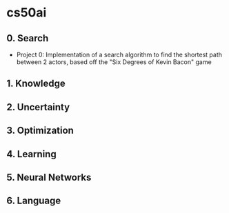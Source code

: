 # cs50ai
## 0. Search
- Project 0:
  Implementation of a search algorithm to find the shortest path between 2 actors, based off the "Six Degrees of Kevin Bacon" game
## 1. Knowledge
## 2. Uncertainty
## 3. Optimization
## 4. Learning
## 5. Neural Networks
## 6. Language
